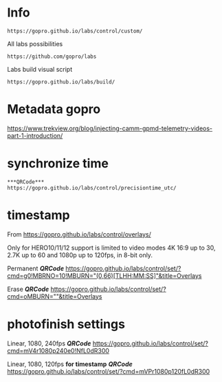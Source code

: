 # Info


	https://gopro.github.io/labs/control/custom/

All labs possibilities

	https://github.com/gopro/labs

Labs build visual script

	https://gopro.github.io/labs/build/

# Metadata gopro

https://www.trekview.org/blog/injecting-camm-gpmd-telemetry-videos-part-1-introduction/

# synchronize time

	***QRCode***
	https://gopro.github.io/labs/control/precisiontime_utc/


# timestamp

From https://gopro.github.io/labs/control/overlays/

Only for 
HERO10/11/12 support is limited to video modes 4K 16:9 up to 30, 2.7K up to 60 and 1080p up to 120fps, in 8-bit only.

Permanent
	***QRCode***
	https://gopro.github.io/labs/control/set/?cmd=g0!MBRNO=10!MBURN="(0,66)[TLHH:MM:SS]"&title=Overlays

Erase
	***QRCode***
	https://gopro.github.io/labs/control/set/?cmd=oMBURN=""&title=Overlays

# photofinish settings

Linear, 1080, 240fps
	***QRCode***
	https://gopro.github.io/labs/control/set/?cmd=mV4r1080p240e0!NfL0dR300

Linear, 1080, 120fps **for timestamp**
	***QRCode***
	https://gopro.github.io/labs/control/set/?cmd=mVPr1080p120fL0dR300











